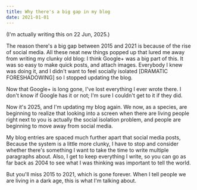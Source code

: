 ```yaml
---
title: Why there's a big gap in my blog
date: 2021-01-01
---
```


(I'm actually writing this on 22 Jun, 2025.)

The reason there's a big gap between 2015 and 2021 is because of the rise of social media.
All these neat new things popped up that lured me away from writing my clunky old blog:
I think Google+ was a big part of this.
It was so easy to make quick posts,
and attach images.
Everybody I knew was doing it,
and I didn't want to feel socially isolated
[DRAMATIC FORESHADOWING]
so I stopped updating the blog.

Now that Google+ is long gone,
I've lost everything I ever wrote there.
I don't know if Google has it or not;
I'm sure I couldn't get to it if they did.

Now it's 2025,
and I'm updating my blog again.
We now, as a species, are beginning to realize that
looking into a screen when there are living people right next to you
is actually the social isolation problem,
and people are beginning to move away from social media.

My blog entries are spaced much further apart that social media posts,
Because the system is a little more clunky,
I have to stop and consider whether there's something I want to take the time to write multiple
paragraphs about.
Also, I get to keep everything I write,
so you can go as far back as 2004 to see what I was thinking was important to tell the world.

But you'll miss 2015 to 2021, which is gone forever.
When I tell people we are living in a dark age,
this is what I'm talking about.

